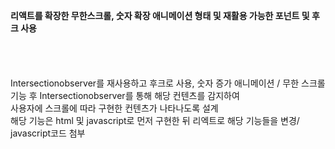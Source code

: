 <strong>리액트를 확장한 무한스크롤, 숫자 확장 애니메이션 형태 및 재활용 가능한 포넌트 및 후크 사용</strong> <br><br><br><br><br>
Intersectionobserver를 재사용하고 후크로 사용, 숫자 증가 애니메이션 / 무한 스크롤 기능 후 Intersectionobserver를 통해 해당 컨텐츠를 감지하여 <br>
사용자에 스크롤에 따라 구현한 컨텐츠가 나타나도록 설계 <br>
해당 기능은 html 및 javascript로 먼저 구현한 뒤 리엑트로 해당 기능들을 변경/ javascript코드 첨부
